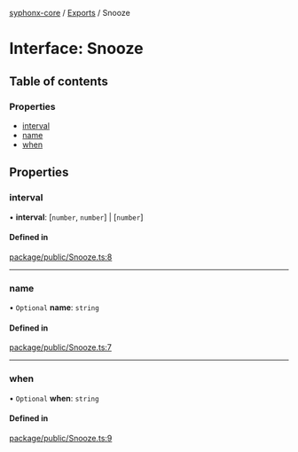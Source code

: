 [syphonx-core](../README.md) / [Exports](../modules.md) / Snooze

# Interface: Snooze

## Table of contents

### Properties

- [interval](Snooze.md#interval)
- [name](Snooze.md#name)
- [when](Snooze.md#when)

## Properties

### interval

• **interval**: [`number`, `number`] \| [`number`]

#### Defined in

[package/public/Snooze.ts:8](https://github.com/dtempx/syphonx-core/blob/1111902/package/public/Snooze.ts#L8)

___

### name

• `Optional` **name**: `string`

#### Defined in

[package/public/Snooze.ts:7](https://github.com/dtempx/syphonx-core/blob/1111902/package/public/Snooze.ts#L7)

___

### when

• `Optional` **when**: `string`

#### Defined in

[package/public/Snooze.ts:9](https://github.com/dtempx/syphonx-core/blob/1111902/package/public/Snooze.ts#L9)
